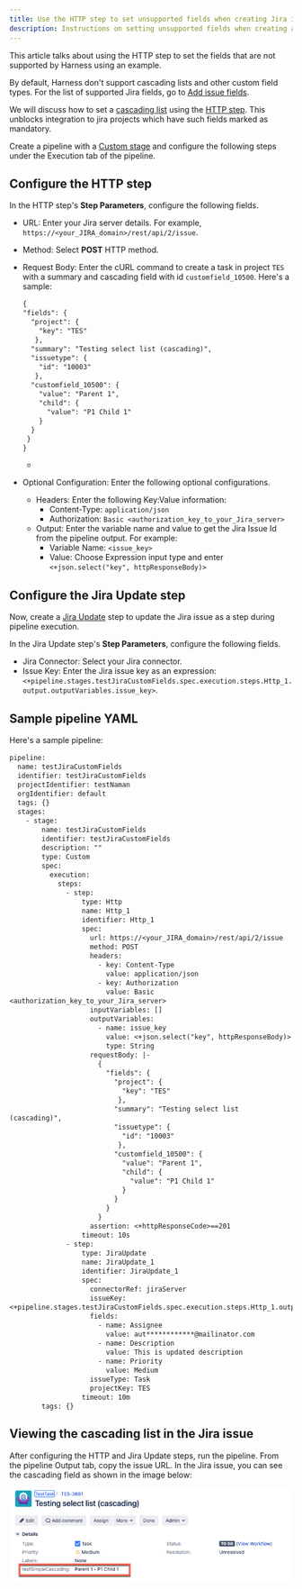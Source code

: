 ```yaml
---
title: Use the HTTP step to set unsupported fields when creating Jira issues
description: Instructions on setting unsupported fields when creating a JIRA issue using the HTTP step.
---
```



This article talks about using the HTTP step to set the fields that are not supported by Harness using an example. 

By default, Harness don't support cascading lists and other custom field types. For the list of supported Jira fields, go to [Add issue fields](/docs/continuous-delivery/x-platform-cd-features/cd-steps/ticketing-systems/create-jira-issues-in-cd-stages/#add-issue-fields).

We will discuss how to set a [cascading list](https://confluence.atlassian.com/jirakb/creating-dependent-cascading-lists-in-jira-server-datacenter-1142426572.html) using the [HTTP step](/docs/continuous-delivery/x-platform-cd-features/cd-steps/utilities/http-step/). This unblocks integration to jira projects which have such fields marked as mandatory.

Create a pipeline with a [Custom stage](/docs/platform/pipelines/add-a-stage/#add-a-custom-stage) and configure the following steps under the Execution tab of the pipeline. 

## Configure the HTTP step

In the HTTP step's **Step Parameters**, configure the following fields.

- URL: Enter your Jira server details. For example, `https://<your_JIRA_domain>/rest/api/2/issue`.
- Method: Select **POST** HTTP method.
- Request Body: Enter the cURL command to create a task in project `TES` with a summary and cascading field with id `customfield_10500`. Here's a sample:  

  ```
  {
  "fields": {
    "project": { 
      "key": "TES"
     },
    "summary": "Testing select list (cascading)",
    "issuetype": {
      "id": "10003"
     },
    "customfield_10500": {
      "value": "Parent 1",
      "child": {
        "value": "P1 Child 1"
      }      
    }
   }
  }
  ```
  - 

- Optional Configuration: Enter the following optional configurations.
  - Headers: Enter the following Key:Value information:
    - Content-Type: `application/json`
    - Authorization: `Basic <authorization_key_to_your_Jira_server>`
  - Output: Enter the variable name and value to get the Jira Issue Id from the pipeline output.  For example:
    - Variable Name: `<issue_key>`
    - Value: Choose Expression input type and enter `<+json.select("key", httpResponseBody)>` 

## Configure the Jira Update step

Now, create a [Jira Update](/docs/continuous-delivery/x-platform-cd-features/cd-steps/ticketing-systems/update-jira-issues-in-cd-stages/#add-a-jira-update-step) step to update the Jira issue as a step during pipeline execution. 

In the Jira Update step's **Step Parameters**, configure the following fields.
- Jira Connector: Select your Jira connector.
- Issue Key: Enter the Jira issue key as an expression: `<+pipeline.stages.testJiraCustomFields.spec.execution.steps.Http_1.output.outputVariables.issue_key>`.

## Sample pipeline YAML

Here's a sample pipeline:  

```
pipeline:
  name: testJiraCustomFields
  identifier: testJiraCustomFields
  projectIdentifier: testNaman
  orgIdentifier: default
  tags: {}
  stages:
    - stage:
        name: testJiraCustomFields
        identifier: testJiraCustomFields
        description: ""
        type: Custom
        spec:
          execution:
            steps:
              - step:
                  type: Http
                  name: Http_1
                  identifier: Http_1
                  spec:
                    url: https://<your_JIRA_domain>/rest/api/2/issue
                    method: POST
                    headers:
                      - key: Content-Type
                        value: application/json
                      - key: Authorization
                        value: Basic <authorization_key_to_your_Jira_server>
                    inputVariables: []
                    outputVariables:
                      - name: issue_key
                        value: <+json.select("key", httpResponseBody)>
                        type: String
                    requestBody: |-
                      {
                        "fields": {
                          "project": { 
                            "key": "TES"
                           },
                          "summary": "Testing select list (cascading)",
                          "issuetype": {
                            "id": "10003"
                           },
                          "customfield_10500": {
                            "value": "Parent 1",
                            "child": {
                              "value": "P1 Child 1"
                            }      
                          }
                        }
                      }
                    assertion: <+httpResponseCode>==201
                  timeout: 10s
              - step:
                  type: JiraUpdate
                  name: JiraUpdate_1
                  identifier: JiraUpdate_1
                  spec:
                    connectorRef: jiraServer
                    issueKey: <+pipeline.stages.testJiraCustomFields.spec.execution.steps.Http_1.output.outputVariables.issue_key>
                    fields:
                      - name: Assignee
                        value: aut************@mailinator.com
                      - name: Description
                        value: This is updated description
                      - name: Priority
                        value: Medium
                    issueType: Task
                    projectKey: TES
                  timeout: 10m
        tags: {}

```


## Viewing the cascading list in the Jira issue

After configuring the HTTP and Jira Update steps, run the pipeline. From the pipeline Output tab, copy the issue URL. In the Jira issue, you can see the cascading field as shown in the image below: 

![](./../static/cascading-list-jira.png)


